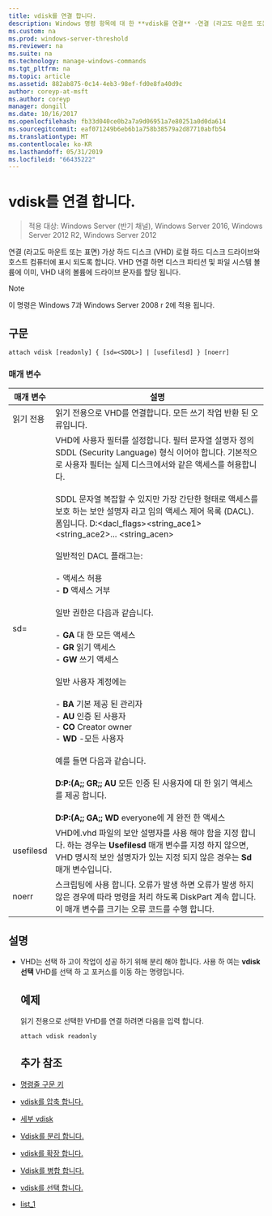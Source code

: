 ```yaml
---
title: vdisk를 연결 합니다.
description: Windows 명령 항목에 대 한 **vdisk를 연결** -연결 (라고도 마운트 또는 표면) 가상 하드 디스크 (VHD) 로컬 하드 디스크 드라이브와 호스트 컴퓨터에 표시 되도록 합니다.
ms.custom: na
ms.prod: windows-server-threshold
ms.reviewer: na
ms.suite: na
ms.technology: manage-windows-commands
ms.tgt_pltfrm: na
ms.topic: article
ms.assetid: 882ab875-0c14-4eb3-98ef-fd0e8fa40d9c
author: coreyp-at-msft
ms.author: coreyp
manager: dongill
ms.date: 10/16/2017
ms.openlocfilehash: fb33d040ce0b2a7a9d06951a7e80251a0d0da614
ms.sourcegitcommit: eaf071249b6eb6b1a758b38579a2d87710abfb54
ms.translationtype: MT
ms.contentlocale: ko-KR
ms.lasthandoff: 05/31/2019
ms.locfileid: "66435222"
---
```

# <a name="attach-vdisk"></a>vdisk를 연결 합니다.

>적용 대상: Windows Server (반기 채널), Windows Server 2016, Windows Server 2012 R2, Windows Server 2012

연결 (라고도 마운트 또는 표면) 가상 하드 디스크 (VHD) 로컬 하드 디스크 드라이브와 호스트 컴퓨터에 표시 되도록 합니다. VHD 연결 하면 디스크 파티션 및 파일 시스템 볼륨에 이미, VHD 내의 볼륨에 드라이브 문자를 할당 됩니다.
> [!NOTE]
> 이 명령은 Windows 7과 Windows Server 2008 r 2에 적용 됩니다.

## <a name="syntax"></a>구문
```
attach vdisk [readonly] { [sd=<SDDL>] | [usefilesd] } [noerr]
```
### <a name="parameters"></a>매개 변수

|    매개 변수     |                                                                                                                                                                                                                                                                                                                                                                                                                                                                                                          설명                                                                                                                                                                                                                                                                                                                                                                                                                                                                                                          |
|------------------|-------------------------------------------------------------------------------------------------------------------------------------------------------------------------------------------------------------------------------------------------------------------------------------------------------------------------------------------------------------------------------------------------------------------------------------------------------------------------------------------------------------------------------------------------------------------------------------------------------------------------------------------------------------------------------------------------------------------------------------------------------------------------------------------------------------------------------------------------------------------------------------------------------------------------------------------------------------------------------------------------------------------------------|
|     읽기 전용     |                                                                                                                                                                                                                                                                                                                                                                                                                                                                             읽기 전용으로 VHD를 연결합니다. 모든 쓰기 작업 반환 된 오류입니다.                                                                                                                                                                                                                                                                                                                                                                                                                                                                              |
| sd=<SDDL string> | VHD에 사용자 필터를 설정합니다. 필터 문자열 설명자 정의 SDDL (Security Language) 형식 이어야 합니다. 기본적으로 사용자 필터는 실제 디스크에서와 같은 액세스를 허용합니다.<br /><br />SDDL 문자열 복잡할 수 있지만 가장 간단한 형태로 액세스를 보호 하는 보안 설명자 라고 임의 액세스 제어 목록 (DACL). 폼입니다. D:<dacl_flags><string_ace1><string_ace2>... <string_acen><br /><br />일반적인 DACL 플래그는:<br /><br />-    액세스 허용<br />-   **D** 액세스 거부<br /><br />일반 권한은 다음과 같습니다.<br /><br />-   **GA** 대 한 모든 액세스<br />-   **GR** 읽기 액세스<br />-   **GW** 쓰기 액세스<br /><br />일반 사용자 계정에는<br /><br />-   **BA** 기본 제공 된 관리자<br />-   **AU** 인증 된 사용자<br />-   **CO** Creator owner<br />-   **WD** -모든 사용자<br /><br />예를 들면 다음과 같습니다.<br /><br />**D:P:(A;; GR;; AU** 모든 인증 된 사용자에 대 한 읽기 액세스를 제공 합니다.<br /><br />**D:P:(A;; GA;; WD** everyone에 게 완전 한 액세스 |
|    usefilesd     |                                                                                                                                                                                                                                                                                                                                                                                          VHD에.vhd 파일의 보안 설명자를 사용 해야 함을 지정 합니다. 하는 경우는 **Usefilesd** 매개 변수를 지정 하지 않으면, VHD 명시적 보안 설명자가 있는 지정 되지 않은 경우는 **Sd** 매개 변수입니다.                                                                                                                                                                                                                                                                                                                                                                                          |
|      noerr       |                                                                                                                                                                                                                                                                                                                                                                                                           스크립팅에 사용 합니다. 오류가 발생 하면 오류가 발생 하지 않은 경우에 따라 명령을 처리 하도록 DiskPart 계속 합니다. 이 매개 변수를 크기는 오류 코드를 수행 합니다.                                                                                                                                                                                                                                                                                                                                                                                                           |

## <a name="remarks"></a>설명
- VHD는 선택 하 고이 작업이 성공 하기 위해 분리 해야 합니다. 사용 하 여는 **vdisk 선택** VHD를 선택 하 고 포커스를 이동 하는 명령입니다.
  ## <a name="BKMK_Examples"></a>예제
  읽기 전용으로 선택한 VHD를 연결 하려면 다음을 입력 합니다.
  ```
  attach vdisk readonly
  ```
  ## <a name="additional-references"></a>추가 참조
- [명령줄 구문 키](command-line-syntax-key.md)
- [vdisk를 압축 합니다.](compact-vdisk.md)

- [세부 vdisk](detail-vdisk.md)
- [Vdisk를 분리 합니다.](detach-vdisk.md)
- [vdisk를 확장 합니다.](expand-vdisk.md)
- [Vdisk를 병합 합니다.](merge-vdisk.md)
- [vdisk를 선택 합니다.](select-vdisk.md)
- [list_1](list_1.md)
